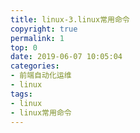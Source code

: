 ```yaml
---
title: linux-3.linux常用命令
copyright: true
permalink: 1
top: 0
date: 2019-06-07 10:05:04
categories:
- 前端自动化运维
- linux
tags:
- linux
- linux常用命令
---
```

